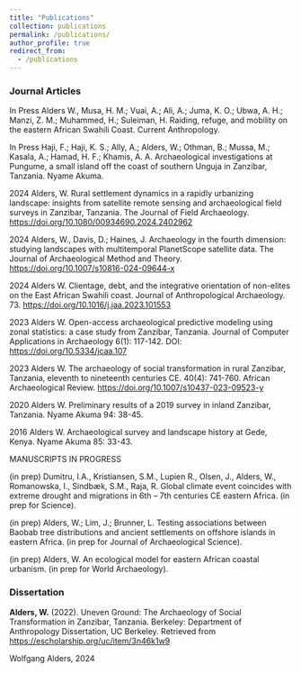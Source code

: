 ```yaml
---
title: "Publications"
collection: publications
permalink: /publications/
author_profile: true
redirect_from:
  - /publications
---
```


### Journal Articles
In Press      	Alders W., Musa, H. M.; Vuai, A.; Ali, A.; Juma, K. O.; Ubwa, A. H.; Manzi, Z. M.; Muhammed, H.; Suleiman, H. Raiding, refuge, and mobility on the eastern African Swahili Coast. Current Anthropology.

In Press	Haji, F.; Haji, K. S.; Ally, A.; Alders, W.; Othman, B.; Mussa, M.; Kasala, A.; Hamad, H. F.; Khamis, A. A. Archaeological investigations at Pungume, a small island off the coast of southern Unguja in Zanzibar, Tanzania. Nyame Akuma.

2024	Alders, W. Rural settlement dynamics in a rapidly urbanizing landscape: insights from satellite remote sensing and archaeological field surveys in Zanzibar, Tanzania. The Journal of Field Archaeology. https://doi.org/10.1080/00934690.2024.2402962

2024	Alders, W., Davis, D.; Haines, J. Archaeology in the fourth dimension: studying landscapes with multitemporal PlanetScope satellite data. The Journal of Archaeological Method and Theory. https://doi.org/10.1007/s10816-024-09644-x

2024	Alders W. Clientage, debt, and the integrative orientation of non-elites on the East African Swahili coast. Journal of Anthropological Archaeology. 73. https://doi.org/10.1016/j.jaa.2023.101553

2023	Alders W. Open-access archaeological predictive modeling using zonal statistics: a case study from Zanzibar, Tanzania. Journal of Computer Applications in Archaeology 6(1): 117-142. DOI: https://doi.org/10.5334/jcaa.107 

2023	Alders W. The archaeology of social transformation in rural Zanzibar, Tanzania, eleventh to nineteenth centuries CE. 40(4): 741-760. African Archaeological Review. https://doi.org/10.1007/s10437-023-09523-y

2020 		Alders W. Preliminary results of a 2019 survey in inland Zanzibar, Tanzania.
		Nyame Akuma 94: 38-45.

2016 	Alders W. Archaeological survey and landscape history at Gede, Kenya. Nyame Akuma 85: 33-43.

MANUSCRIPTS IN PROGRESS

(in prep)	Dumitru, I.A., Kristiansen, S.M., Lupien R., Olsen, J., Alders, W., Romanowska, I., Sindbæk, S.M., Raja, R. Global climate event coincides with extreme drought and migrations in 6th – 7th centuries CE eastern Africa. (in prep for Science).

(in prep)	Alders, W.; Lim, J.; Brunner, L. Testing associations between Baobab tree distributions and ancient settlements on offshore islands in eastern Africa. (in prep for Journal of Archaeological Science).

(in prep)	Alders, W. An ecological model for eastern African coastal urbanism. (in prep for World Archaeology).


### Dissertation

__Alders, W.__ (2022). Uneven Ground: The Archaeology of Social Transformation in Zanzibar, Tanzania. Berkeley: Department of Anthropology Dissertation, UC Berkeley. Retrieved from https://escholarship.org/uc/item/3n46k1w9

Wolfgang Alders, 2024
